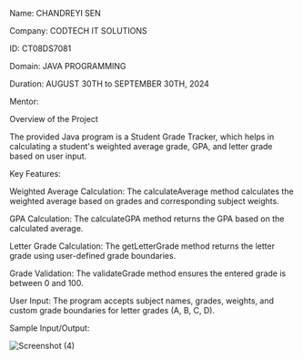 Name: CHANDREYI SEN

Company: CODTECH IT SOLUTIONS

ID: CT08DS7081

Domain: JAVA PROGRAMMING

Duration: AUGUST 30TH to SEPTEMBER 30TH, 2024

Mentor: 

Overview of the Project

The provided Java program is a Student Grade Tracker, which helps in calculating a student's weighted average grade, GPA, and letter grade based on user input.

Key Features:

Weighted Average Calculation: The calculateAverage method calculates the weighted average based on grades and corresponding subject weights.

GPA Calculation: The calculateGPA method returns the GPA based on the calculated average.

Letter Grade Calculation: The getLetterGrade method returns the letter grade using user-defined grade boundaries.

Grade Validation: The validateGrade method ensures the entered grade is between 0 and 100.

User Input: The program accepts subject names, grades, weights, and custom grade boundaries for letter grades (A, B, C, D).

Sample Input/Output:

![Screenshot (4)](https://github.com/user-attachments/assets/4ac00490-3b60-4d8d-a041-c9ab0605e93d)


